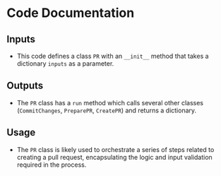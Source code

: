 # Code Documentation

## Inputs
- This code defines a class `PR` with an `__init__` method that takes a dictionary `inputs` as a parameter.

## Outputs
- The `PR` class has a `run` method which calls several other classes (`CommitChanges`, `PreparePR`, `CreatePR`) and returns a dictionary.

## Usage
- The `PR` class is likely used to orchestrate a series of steps related to creating a pull request, encapsulating the logic and input validation required in the process.